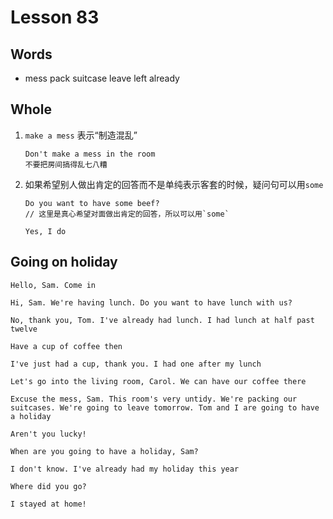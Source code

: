 # Lesson 83

## Words

- mess pack suitcase leave left already

## Whole

1. `make a mess` 表示“制造混乱”

   ```
   Don't make a mess in the room
   不要把房间搞得乱七八糟
   ```

2. 如果希望别人做出肯定的回答而不是单纯表示客套的时候，疑问句可以用`some`

   ```
   Do you want to have some beef?
   // 这里是真心希望对面做出肯定的回答，所以可以用`some`

   Yes, I do
   ```

## Going on holiday

```
Hello, Sam. Come in

Hi, Sam. We're having lunch. Do you want to have lunch with us?

No, thank you, Tom. I've already had lunch. I had lunch at half past twelve

Have a cup of coffee then

I've just had a cup, thank you. I had one after my lunch

Let's go into the living room, Carol. We can have our coffee there

Excuse the mess, Sam. This room's very untidy. We're packing our suitcases. We're going to leave tomorrow. Tom and I are going to have a holiday

Aren't you lucky!

When are you going to have a holiday, Sam?

I don't know. I've already had my holiday this year

Where did you go?

I stayed at home!
```
